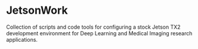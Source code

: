 JetsonWork
=========

Collection of scripts and code tools for configuring a stock Jetson TX2 development environment for Deep Learning and Medical Imaging research applications.

